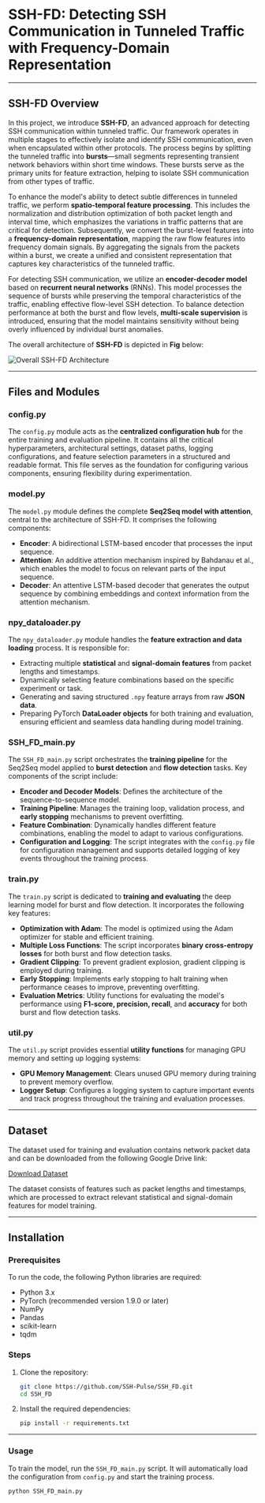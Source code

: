 # **SSH-FD: Detecting SSH Communication in Tunneled Traffic with Frequency-Domain Representation**

---

## **SSH-FD Overview**

In this project, we introduce **SSH-FD**, an advanced approach for detecting SSH communication within tunneled traffic. Our framework operates in multiple stages to effectively isolate and identify SSH communication, even when encapsulated within other protocols. The process begins by splitting the tunneled traffic into **bursts**—small segments representing transient network behaviors within short time windows. These bursts serve as the primary units for feature extraction, helping to isolate SSH communication from other types of traffic.

To enhance the model's ability to detect subtle differences in tunneled traffic, we perform **spatio-temporal feature processing**. This includes the normalization and distribution optimization of both packet length and interval time, which emphasizes the variations in traffic patterns that are critical for detection. Subsequently, we convert the burst-level features into a **frequency-domain representation**, mapping the raw flow features into frequency domain signals. By aggregating the signals from the packets within a burst, we create a unified and consistent representation that captures key characteristics of the tunneled traffic.

For detecting SSH communication, we utilize an **encoder-decoder model** based on **recurrent neural networks** (RNNs). This model processes the sequence of bursts while preserving the temporal characteristics of the traffic, enabling effective flow-level SSH detection. To balance detection performance at both the burst and flow levels, **multi-scale supervision** is introduced, ensuring that the model maintains sensitivity without being overly influenced by individual burst anomalies.

The overall architecture of **SSH-FD** is depicted in **Fig** below:

![Overall SSH-FD Architecture](https://github.com/user-attachments/assets/4bd070ba-7cd7-4b95-b32c-2779c749c83b)

---

## **Files and Modules**

### **config.py**

The `config.py` module acts as the **centralized configuration hub** for the entire training and evaluation pipeline. It contains all the critical hyperparameters, architectural settings, dataset paths, logging configurations, and feature selection parameters in a structured and readable format. This file serves as the foundation for configuring various components, ensuring flexibility during experimentation.

### **model.py**

The `model.py` module defines the complete **Seq2Seq model with attention**, central to the architecture of SSH-FD. It comprises the following components:

* **Encoder**: A bidirectional LSTM-based encoder that processes the input sequence.
* **Attention**: An additive attention mechanism inspired by Bahdanau et al., which enables the model to focus on relevant parts of the input sequence.
* **Decoder**: An attentive LSTM-based decoder that generates the output sequence by combining embeddings and context information from the attention mechanism.

### **npy\_dataloader.py**

The `npy_dataloader.py` module handles the **feature extraction and data loading** process. It is responsible for:

* Extracting multiple **statistical** and **signal-domain features** from packet lengths and timestamps.
* Dynamically selecting feature combinations based on the specific experiment or task.
* Generating and saving structured `.npy` feature arrays from raw **JSON data**.
* Preparing PyTorch **DataLoader objects** for both training and evaluation, ensuring efficient and seamless data handling during model training.

### **SSH\_FD\_main.py**

The `SSH_FD_main.py` script orchestrates the **training pipeline** for the Seq2Seq model applied to **burst detection** and **flow detection** tasks. Key components of the script include:

* **Encoder and Decoder Models**: Defines the architecture of the sequence-to-sequence model.
* **Training Pipeline**: Manages the training loop, validation process, and **early stopping** mechanisms to prevent overfitting.
* **Feature Combination**: Dynamically handles different feature combinations, enabling the model to adapt to various configurations.
* **Configuration and Logging**: The script integrates with the `config.py` file for configuration management and supports detailed logging of key events throughout the training process.

### **train.py**

The `train.py` script is dedicated to **training and evaluating** the deep learning model for burst and flow detection. It incorporates the following key features:

* **Optimization with Adam**: The model is optimized using the Adam optimizer for stable and efficient training.
* **Multiple Loss Functions**: The script incorporates **binary cross-entropy losses** for both burst and flow detection tasks.
* **Gradient Clipping**: To prevent gradient explosion, gradient clipping is employed during training.
* **Early Stopping**: Implements early stopping to halt training when performance ceases to improve, preventing overfitting.
* **Evaluation Metrics**: Utility functions for evaluating the model's performance using **F1-score, precision, recall**, and **accuracy** for both burst and flow detection tasks.

### **util.py**

The `util.py` script provides essential **utility functions** for managing GPU memory and setting up logging systems:

* **GPU Memory Management**: Clears unused GPU memory during training to prevent memory overflow.
* **Logger Setup**: Configures a logging system to capture important events and track progress throughout the training and evaluation processes.

---

## **Dataset**

The dataset used for training and evaluation contains network packet data and can be downloaded from the following Google Drive link:

[Download Dataset](https://drive.google.com/drive/folders/1JlgmUIC8oXVzso7a19gFrC8uZk1A5Kj4?usp=drive_link)

The dataset consists of features such as packet lengths and timestamps, which are processed to extract relevant statistical and signal-domain features for model training.

---

## **Installation**

### Prerequisites

To run the code, the following Python libraries are required:

* Python 3.x
* PyTorch (recommended version 1.9.0 or later)
* NumPy
* Pandas
* scikit-learn
* tqdm

### Steps

1. Clone the repository:

   ```bash
   git clone https://github.com/SSH-Pulse/SSH_FD.git
   cd SSH_FD
   ```

2. Install the required dependencies:

   ```bash
   pip install -r requirements.txt
   ```

---

### **Usage**


To train the model, run the `SSH_FD_main.py` script. It will automatically load the configuration from `config.py` and start the training process.

```bash
python SSH_FD_main.py

